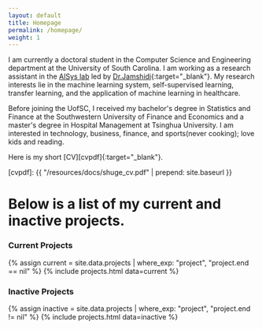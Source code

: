 ```yaml
---
layout: default
title: Homepage
permalink: /homepage/
weight: 1
---
```

I am currently a doctoral student in the Computer Science and Engineering department at the University of South Carolina. I am working as a research assistant in the [AISys lab](https://pooyanjamshidi.github.io/AISys/) led by [Dr.Jamshidi](https://pooyanjamshidi.github.io/){:target="_blank"}. My research interests lie in the machine learning system, self-supervised learning, transfer learning, and the application of machine learning in healthcare. 

Before joining the UofSC, I received my bachelor's degree in Statistics and Finance at the Southwestern University of Finance and Economics and a master's degree in Hospital Management at Tsinghua University. I am interested in technology, business, finance, and sports(never cooking); love kids and reading.

Here is my short [CV][cvpdf]{:target="_blank"}.

[cvpdf]: {{ "/resources/docs/shuge_cv.pdf" | prepend: site.baseurl }}


# Below is a list of my current and inactive projects.

### Current Projects
{% assign current = site.data.projects | where_exp: "project", "project.end == nil" %}
{% include projects.html data=current %}

### Inactive Projects
{% assign inactive = site.data.projects | where_exp: "project", "project.end != nil" %}
{% include projects.html data=inactive %}




